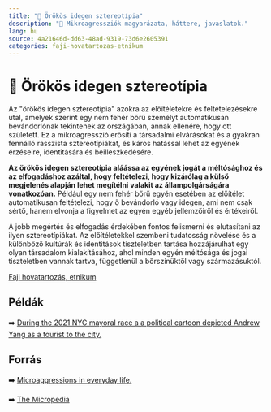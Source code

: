 ```yaml
---
title: "🚫 Örökös idegen sztereotípia"
description: "🚫 Mikroagressziók magyarázata, háttere, javaslatok."
lang: hu
source: 4a21646d-dd63-48ad-9319-73d6e2605391
categories: faji-hovatartozas-etnikum
---
```


<div class="wiki-content agression-title">

# 🚫 Örökös idegen sztereotípia

Az "örökös idegen sztereotípia" azokra az előítéletekre és feltételezésekre utal, amelyek szerint egy nem fehér bőrű személyt automatikusan bevándorlónak tekintenek az országában, annak ellenére, hogy ott született. Ez a mikroagresszió erősíti a társadalmi elvárásokat és a gyakran fennálló rasszista sztereotípiákat, és káros hatással lehet az egyének érzéseire, identitására és beilleszkedésére.

**Az örökös idegen sztereotípia aláássa az egyének jogát a méltósághoz és az elfogadáshoz azáltal, hogy feltételezi, hogy kizárólag a külső megjelenés alapján lehet megítélni valakit az állampolgárságára vonatkozóan.** Például egy nem fehér bőrű egyén esetében az előítélet automatikusan feltételezi, hogy ő bevándorló vagy idegen, ami nem csak sértő, hanem elvonja a figyelmet az egyén egyéb jellemzőiről és értékeiről.

A jobb megértés és elfogadás érdekében fontos felismerni és elutasítani az ilyen sztereotípiákat. Az előítéletekkel szembeni tudatosság növelése és a különböző kultúrák és identitások tiszteletben tartása hozzájárulhat egy olyan társadalom kialakításához, ahol minden egyén méltósága és jogai tiszteletben vannak tartva, függetlenül a bőrszínüktől vagy származásuktól.


<div class="categories">

[Faji hovatartozás, etnikum](/#/entry?id=faji-hovatartozas-etnikum)

</div>

## Példák

➡️ [During the 2021 NYC mayoral race a a political cartoon depicted Andrew Yang as a tourist to the city.](https://www.theguardian.com/us-news/2021/may/25/andrew-yang-new-york-mayor-tourist-cartoon)

## Forrás

➡️ [Microaggressions in everyday life.](https://books.google.ca/books?id=jyzcuvgTaIMC&pg=PA37&redir_esc=y#v=onepage&q&f=false)

➡️ [The Micropedia](https://www.themicropedia.org/)


</div>
